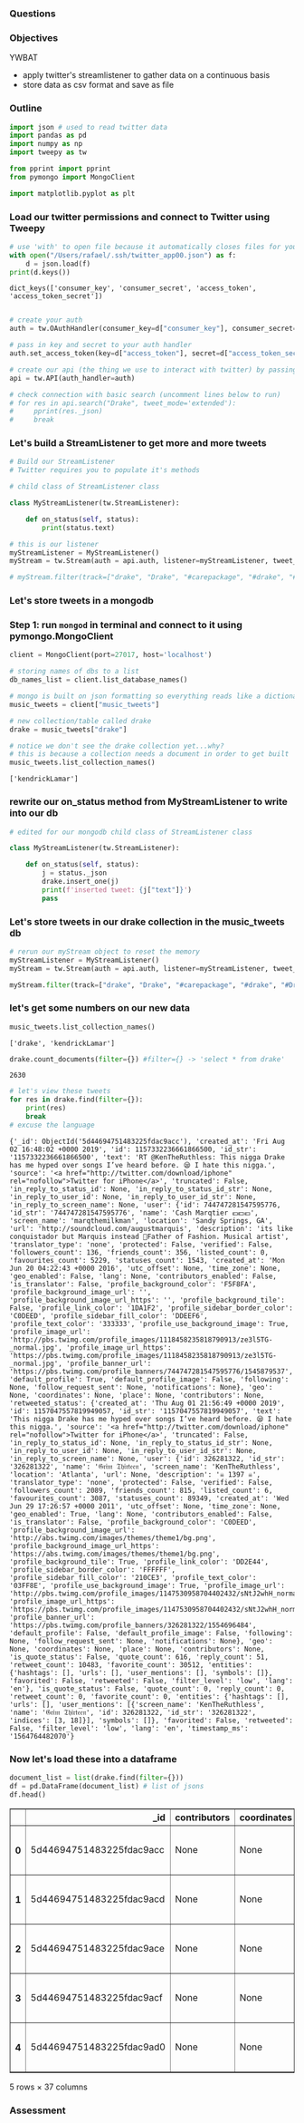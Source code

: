 
### Questions

### Objectives
YWBAT
- apply twitter's streamlistener to gather data on a continuous basis
- store data as csv format and save as file

### Outline


```python
import json # used to read twitter data
import pandas as pd
import numpy as np
import tweepy as tw

from pprint import pprint
from pymongo import MongoClient

import matplotlib.pyplot as plt
```

### Load our twitter permissions and connect to Twitter using Tweepy


```python
# use 'with' to open file because it automatically closes files for you
with open("/Users/rafael/.ssh/twitter_app00.json") as f:
    d = json.load(f)
print(d.keys())
```

    dict_keys(['consumer_key', 'consumer_secret', 'access_token', 'access_token_secret'])



```python

```


```python
# create your auth
auth = tw.OAuthHandler(consumer_key=d["consumer_key"], consumer_secret=d["consumer_secret"])
```


```python
# pass in key and secret to your auth handler
auth.set_access_token(key=d["access_token"], secret=d["access_token_secret"])
```


```python
# create our api (the thing we use to interact with twitter) by passing in our auth
api = tw.API(auth_handler=auth)
```


```python
# check connection with basic search (uncomment lines below to run)
# for res in api.search("Drake", tweet_mode='extended'):
#     pprint(res._json)
#     break
```

### Let's build a StreamListener to get more and more tweets


```python
# Build our StreamListener
# Twitter requires you to populate it's methods
```


```python
# child class of StreamListener class

class MyStreamListener(tw.StreamListener):

    def on_status(self, status):
        print(status.text)
```


```python
# this is our listener
myStreamListener = MyStreamListener()
myStream = tw.Stream(auth = api.auth, listener=myStreamListener, tweet_mode='extended')
```


```python
# myStream.filter(track=["drake", "Drake", "#carepackage", "#drake", "#Drake"])
```

### Let's store tweets in a mongodb

### Step 1: run `mongod` in terminal and connect to it using pymongo.MongoClient


```python
client = MongoClient(port=27017, host='localhost')
```


```python
# storing names of dbs to a list
db_names_list = client.list_database_names()
```


```python
# mongo is built on json formatting so everything reads like a dictionary
music_tweets = client["music_tweets"]
```


```python
# new collection/table called drake
drake = music_tweets["drake"]
```


```python
# notice we don't see the drake collection yet...why?
# this is because a collection needs a document in order to get built
music_tweets.list_collection_names()
```




    ['kendrickLamar']



### rewrite our on_status method from MyStreamListener to write into our db


```python
# edited for our mongodb child class of StreamListener class

class MyStreamListener(tw.StreamListener):

    def on_status(self, status):
        j = status._json
        drake.insert_one(j)
        print(f'inserted tweet: {j["text"]}')
        pass
```

### Let's store tweets in our drake collection in the music_tweets db



```python
# rerun our myStream object to reset the memory
myStreamListener = MyStreamListener()
myStream = tw.Stream(auth = api.auth, listener=myStreamListener, tweet_mode='extended')
```


```python
myStream.filter(track=["drake", "Drake", "#carepackage", "#drake", "#Drake"])
```

### let's get some numbers on our new data


```python
music_tweets.list_collection_names()
```




    ['drake', 'kendrickLamar']




```python
drake.count_documents(filter={}) #filter={} -> 'select * from drake'
```




    2630




```python
# let's view these tweets
for res in drake.find(filter={}):
    print(res)
    break
# excuse the language
```

    {'_id': ObjectId('5d44694751483225fdac9acc'), 'created_at': 'Fri Aug 02 16:48:02 +0000 2019', 'id': 1157332236661866500, 'id_str': '1157332236661866500', 'text': 'RT @KenTheRuthless: This nigga Drake has me hyped over songs I’ve heard before. 😪 I hate this nigga.', 'source': '<a href="http://twitter.com/download/iphone" rel="nofollow">Twitter for iPhone</a>', 'truncated': False, 'in_reply_to_status_id': None, 'in_reply_to_status_id_str': None, 'in_reply_to_user_id': None, 'in_reply_to_user_id_str': None, 'in_reply_to_screen_name': None, 'user': {'id': 744747281547595776, 'id_str': '744747281547595776', 'name': 'Cash Marqtier 💷💵💶', 'screen_name': 'marqthemilkman', 'location': 'Sandy Springs, GA', 'url': 'http://soundcloud.com/augustmarquis', 'description': 'its like conquistador but Marquis instead 🐎Father of Fashion. Musical artist', 'translator_type': 'none', 'protected': False, 'verified': False, 'followers_count': 136, 'friends_count': 356, 'listed_count': 0, 'favourites_count': 5229, 'statuses_count': 1543, 'created_at': 'Mon Jun 20 04:22:43 +0000 2016', 'utc_offset': None, 'time_zone': None, 'geo_enabled': False, 'lang': None, 'contributors_enabled': False, 'is_translator': False, 'profile_background_color': 'F5F8FA', 'profile_background_image_url': '', 'profile_background_image_url_https': '', 'profile_background_tile': False, 'profile_link_color': '1DA1F2', 'profile_sidebar_border_color': 'C0DEED', 'profile_sidebar_fill_color': 'DDEEF6', 'profile_text_color': '333333', 'profile_use_background_image': True, 'profile_image_url': 'http://pbs.twimg.com/profile_images/1118458235818790913/ze3l5TG-_normal.jpg', 'profile_image_url_https': 'https://pbs.twimg.com/profile_images/1118458235818790913/ze3l5TG-_normal.jpg', 'profile_banner_url': 'https://pbs.twimg.com/profile_banners/744747281547595776/1545879537', 'default_profile': True, 'default_profile_image': False, 'following': None, 'follow_request_sent': None, 'notifications': None}, 'geo': None, 'coordinates': None, 'place': None, 'contributors': None, 'retweeted_status': {'created_at': 'Thu Aug 01 21:56:49 +0000 2019', 'id': 1157047557819949057, 'id_str': '1157047557819949057', 'text': 'This nigga Drake has me hyped over songs I’ve heard before. 😪 I hate this nigga.', 'source': '<a href="http://twitter.com/download/iphone" rel="nofollow">Twitter for iPhone</a>', 'truncated': False, 'in_reply_to_status_id': None, 'in_reply_to_status_id_str': None, 'in_reply_to_user_id': None, 'in_reply_to_user_id_str': None, 'in_reply_to_screen_name': None, 'user': {'id': 326281322, 'id_str': '326281322', 'name': '𝔊𝔯𝔦𝔪 𝔗𝔥𝔦𝔯𝔱𝔢𝔢𝔫', 'screen_name': 'KenTheRuthless', 'location': 'Atlanta', 'url': None, 'description': '☠️ 1397 ☠️', 'translator_type': 'none', 'protected': False, 'verified': False, 'followers_count': 2089, 'friends_count': 815, 'listed_count': 6, 'favourites_count': 3087, 'statuses_count': 89349, 'created_at': 'Wed Jun 29 17:26:57 +0000 2011', 'utc_offset': None, 'time_zone': None, 'geo_enabled': True, 'lang': None, 'contributors_enabled': False, 'is_translator': False, 'profile_background_color': 'C0DEED', 'profile_background_image_url': 'http://abs.twimg.com/images/themes/theme1/bg.png', 'profile_background_image_url_https': 'https://abs.twimg.com/images/themes/theme1/bg.png', 'profile_background_tile': True, 'profile_link_color': 'DD2E44', 'profile_sidebar_border_color': 'FFFFFF', 'profile_sidebar_fill_color': '210CE3', 'profile_text_color': '03FF8E', 'profile_use_background_image': True, 'profile_image_url': 'http://pbs.twimg.com/profile_images/1147530958704402432/sNtJ2whH_normal.jpg', 'profile_image_url_https': 'https://pbs.twimg.com/profile_images/1147530958704402432/sNtJ2whH_normal.jpg', 'profile_banner_url': 'https://pbs.twimg.com/profile_banners/326281322/1554696484', 'default_profile': False, 'default_profile_image': False, 'following': None, 'follow_request_sent': None, 'notifications': None}, 'geo': None, 'coordinates': None, 'place': None, 'contributors': None, 'is_quote_status': False, 'quote_count': 616, 'reply_count': 51, 'retweet_count': 10483, 'favorite_count': 30512, 'entities': {'hashtags': [], 'urls': [], 'user_mentions': [], 'symbols': []}, 'favorited': False, 'retweeted': False, 'filter_level': 'low', 'lang': 'en'}, 'is_quote_status': False, 'quote_count': 0, 'reply_count': 0, 'retweet_count': 0, 'favorite_count': 0, 'entities': {'hashtags': [], 'urls': [], 'user_mentions': [{'screen_name': 'KenTheRuthless', 'name': '𝔊𝔯𝔦𝔪 𝔗𝔥𝔦𝔯𝔱𝔢𝔢𝔫', 'id': 326281322, 'id_str': '326281322', 'indices': [3, 18]}], 'symbols': []}, 'favorited': False, 'retweeted': False, 'filter_level': 'low', 'lang': 'en', 'timestamp_ms': '1564764482070'}


### Now let's load these into a dataframe


```python
document_list = list(drake.find(filter={}))
df = pd.DataFrame(document_list) # list of jsons
df.head()
```




<div>
<style scoped>
    .dataframe tbody tr th:only-of-type {
        vertical-align: middle;
    }

    .dataframe tbody tr th {
        vertical-align: top;
    }

    .dataframe thead th {
        text-align: right;
    }
</style>
<table border="1" class="dataframe">
  <thead>
    <tr style="text-align: right;">
      <th></th>
      <th>_id</th>
      <th>contributors</th>
      <th>coordinates</th>
      <th>created_at</th>
      <th>display_text_range</th>
      <th>entities</th>
      <th>extended_entities</th>
      <th>extended_tweet</th>
      <th>favorite_count</th>
      <th>favorited</th>
      <th>...</th>
      <th>quoted_status_permalink</th>
      <th>reply_count</th>
      <th>retweet_count</th>
      <th>retweeted</th>
      <th>retweeted_status</th>
      <th>source</th>
      <th>text</th>
      <th>timestamp_ms</th>
      <th>truncated</th>
      <th>user</th>
    </tr>
  </thead>
  <tbody>
    <tr>
      <th>0</th>
      <td>5d44694751483225fdac9acc</td>
      <td>None</td>
      <td>None</td>
      <td>Fri Aug 02 16:48:02 +0000 2019</td>
      <td>NaN</td>
      <td>{'hashtags': [], 'urls': [], 'user_mentions': ...</td>
      <td>NaN</td>
      <td>NaN</td>
      <td>0</td>
      <td>False</td>
      <td>...</td>
      <td>NaN</td>
      <td>0</td>
      <td>0</td>
      <td>False</td>
      <td>{'created_at': 'Thu Aug 01 21:56:49 +0000 2019...</td>
      <td>&lt;a href="http://twitter.com/download/iphone" r...</td>
      <td>RT @KenTheRuthless: This nigga Drake has me hy...</td>
      <td>1564764482070</td>
      <td>False</td>
      <td>{'id': 744747281547595776, 'id_str': '74474728...</td>
    </tr>
    <tr>
      <th>1</th>
      <td>5d44694751483225fdac9acd</td>
      <td>None</td>
      <td>None</td>
      <td>Fri Aug 02 16:48:02 +0000 2019</td>
      <td>NaN</td>
      <td>{'hashtags': [], 'urls': [], 'user_mentions': ...</td>
      <td>NaN</td>
      <td>NaN</td>
      <td>0</td>
      <td>False</td>
      <td>...</td>
      <td>NaN</td>
      <td>0</td>
      <td>0</td>
      <td>False</td>
      <td>{'created_at': 'Thu Aug 01 23:33:13 +0000 2019...</td>
      <td>&lt;a href="http://twitter.com/download/iphone" r...</td>
      <td>RT @Jersey_Jinx: I'll also say that Drake's mu...</td>
      <td>1564764482017</td>
      <td>False</td>
      <td>{'id': 2847895388, 'id_str': '2847895388', 'na...</td>
    </tr>
    <tr>
      <th>2</th>
      <td>5d44694751483225fdac9ace</td>
      <td>None</td>
      <td>None</td>
      <td>Fri Aug 02 16:48:02 +0000 2019</td>
      <td>NaN</td>
      <td>{'hashtags': [], 'urls': [], 'user_mentions': ...</td>
      <td>{'media': [{'id': 1157042637473325056, 'id_str...</td>
      <td>NaN</td>
      <td>0</td>
      <td>False</td>
      <td>...</td>
      <td>NaN</td>
      <td>0</td>
      <td>0</td>
      <td>False</td>
      <td>{'created_at': 'Fri Aug 02 13:46:54 +0000 2019...</td>
      <td>&lt;a href="http://twitter.com/download/iphone" r...</td>
      <td>RT @willis_cj: bringing this gem back to the T...</td>
      <td>1564764482155</td>
      <td>False</td>
      <td>{'id': 543577551, 'id_str': '543577551', 'name...</td>
    </tr>
    <tr>
      <th>3</th>
      <td>5d44694751483225fdac9acf</td>
      <td>None</td>
      <td>None</td>
      <td>Fri Aug 02 16:48:02 +0000 2019</td>
      <td>NaN</td>
      <td>{'hashtags': [], 'urls': [], 'user_mentions': ...</td>
      <td>NaN</td>
      <td>NaN</td>
      <td>0</td>
      <td>False</td>
      <td>...</td>
      <td>NaN</td>
      <td>0</td>
      <td>0</td>
      <td>False</td>
      <td>{'created_at': 'Fri Aug 02 04:18:54 +0000 2019...</td>
      <td>&lt;a href="http://twitter.com/download/android" ...</td>
      <td>RT @big_business_: Drake was giving us toxic s...</td>
      <td>1564764482544</td>
      <td>False</td>
      <td>{'id': 113987040, 'id_str': '113987040', 'name...</td>
    </tr>
    <tr>
      <th>4</th>
      <td>5d44694751483225fdac9ad0</td>
      <td>None</td>
      <td>None</td>
      <td>Fri Aug 02 16:48:02 +0000 2019</td>
      <td>NaN</td>
      <td>{'hashtags': [], 'urls': [], 'user_mentions': ...</td>
      <td>NaN</td>
      <td>NaN</td>
      <td>0</td>
      <td>False</td>
      <td>...</td>
      <td>NaN</td>
      <td>0</td>
      <td>0</td>
      <td>False</td>
      <td>{'created_at': 'Fri Aug 02 06:07:28 +0000 2019...</td>
      <td>&lt;a href="http://twitter.com/download/iphone" r...</td>
      <td>RT @zephaniiiah: this old drake hitting harder...</td>
      <td>1564764482555</td>
      <td>False</td>
      <td>{'id': 2516793480, 'id_str': '2516793480', 'na...</td>
    </tr>
  </tbody>
</table>
<p>5 rows × 37 columns</p>
</div>



### Assessment


```python

```
